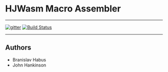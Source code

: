 # HJWasm Macro Assembler

---

[![gitter](https://img.shields.io/badge/gitter-join%20chat%20%E2%86%92-brightgreen.svg?style=flat-square)](https://gitter.im/john-terraspace/HJWASM)
[![Build Status](https://travis-ci.org/Terraspace/HJWasm.svg?branch=master)](https://travis-ci.org/Terraspace/HJWasm)

---

## Authors

* Branislav Habus
* John Hankinson
